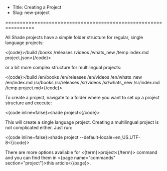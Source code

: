 * Title: Creating a Project
* Slug: new-project

================================================================

All Shade projects have a simple folder structure for regular, single language projects:

<{code}>/build
/books
/releases
/videos
/whats_new
/temp
index.md
project.json<{/code}>

or a bit more complex structure for multilingual projects:

<{code}>/build
/en/books
/en/releases
/en/videos
/en/whats_new
/en/index.md
/sr/books
/sr/releases
/sr/videos
/sr/whats_new
/sr/index.md
/temp
project.md<{/code}>

To create a project, navigate to a folder where you want to set up a project structure and execute:

<{code inline=false}>shade project<{/code}>

This will create a single language project. Creating a multilingual project is not complicated either. Just run:

<{code inline=false}>shade project --default-locale=en_US.UTF-8<{/code}>

There are more options available for <{term}>project<{/term}> command and you can find them in <{page name="commands" section="project"}>this article<{/page}>.